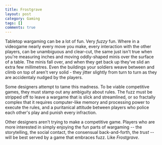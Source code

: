 ```yaml
---
title: Frostgrave
layout: post
category: Gaming
tags: []
comments: true
---
```


Tabletop wargaming can be a lot of fun. Very *fuzzy* fun. Where in a videogame nearly every move you make, every interaction with the other players, can be unambiguous and clear-cut, the same just isn't true when you're measuring inches and moving oddly-shaped minis over the surface of a table. The minis fall over, and when they get back up they've slid an extra few millimetres. Even the buildings your soldiers weave between and climb on top of aren't very solid - they jitter slightly from turn to turn as they are accidentaly nudged by the players. 

Some designers attempt to tame this madness. To be viable competitive games, they must stamp out any ambiguity about rules. The fuzz must be stripped off to leave a wargame that is slick and streamlined, or so fractally complex that it requires computer-like memory and processing power to execute the rules, and a puritanical attitude between players who police each other's play and punish every infraction.

Other designers aren't trying to make a competitive game. Players who are more interested in simply enjoying the fun parts of wargaming -- the storytelling, the social contact, the consensual back-and-forth, the *trust* -- will be best served by a game that embraces fuzz. Like *Frostgrave*.

